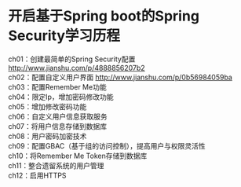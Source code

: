 # 开启基于Spring boot的Spring Security学习历程
ch01：创建最简单的Spring Security配置 http://www.jianshu.com/p/4888856207b2<br>
ch02：配置自定义用户界面 http://www.jianshu.com/p/0b56984059ba<br>
ch03：配置Remember Me功能<br>
ch04：限定Ip，增加密码修改功能<br>
ch05：增加修改密码功能<br>
ch06：自定义用户信息获取服务<br>
ch07：将用户信息存储到数据库<br>
ch08：用户密码加密技术<br>
ch09：配置GBAC（基于组的访问控制），提高用户与权限灵活性<br>
ch10：将Remember Me Token存储到数据库<br>
ch11：整合遗留系统的用户管理<br>
ch12：启用HTTPS<br>